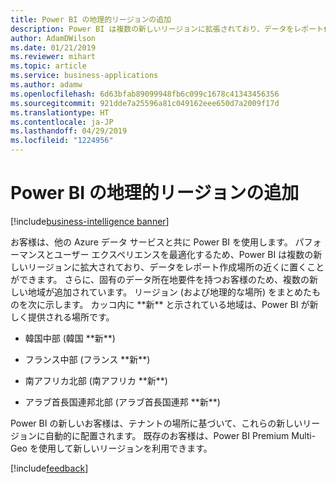 ```yaml
---
title: Power BI の地理的リージョンの追加
description: Power BI は複数の新しいリージョンに拡張されており、データをレポート作成場所の近くに置くことができます。
author: AdamDWilson
ms.date: 01/21/2019
ms.reviewer: mihart
ms.topic: article
ms.service: business-applications
ms.author: adamw
ms.openlocfilehash: 6d63bfab89099948fb6c099c1678c41343456356
ms.sourcegitcommit: 921dde7a25596a81c049162eee650d7a2009f17d
ms.translationtype: HT
ms.contentlocale: ja-JP
ms.lasthandoff: 04/29/2019
ms.locfileid: "1224956"
---
```

#  <a name="additional-power-bi-geo-regions"></a>Power BI の地理的リージョンの追加
[!include[business-intelligence banner](../../includes/business-intelligence.md)]



お客様は、他の Azure データ サービスと共に Power BI を使用します。 パフォーマンスとユーザー エクスペリエンスを最適化するため、Power BI は複数の新しいリージョンに拡大されており、データをレポート作成場所の近くに置くことができます。 さらに、固有のデータ所在地要件を持つお客様のため、複数の新しい地域が追加されています。 リージョン (および地理的な場所) をまとめたものを次に示します。 カッコ内に \*\*新\*\* と示されている地域は、Power BI が新しく提供される場所です。

-   韓国中部 (韓国 \*\*新\*\*)

-   フランス中部 (フランス \*\*新\*\*)

-   南アフリカ北部 (南アフリカ \*\*新\*\*)

-   アラブ首長国連邦北部 (アラブ首長国連邦 \*\*新\*\*)

Power BI の新しいお客様は、テナントの場所に基づいて、これらの新しいリージョンに自動的に配置されます。 既存のお客様は、Power BI Premium Multi-Geo を使用して新しいリージョンを利用できます。

[!include[feedback](../includes/service-feedback.md)]